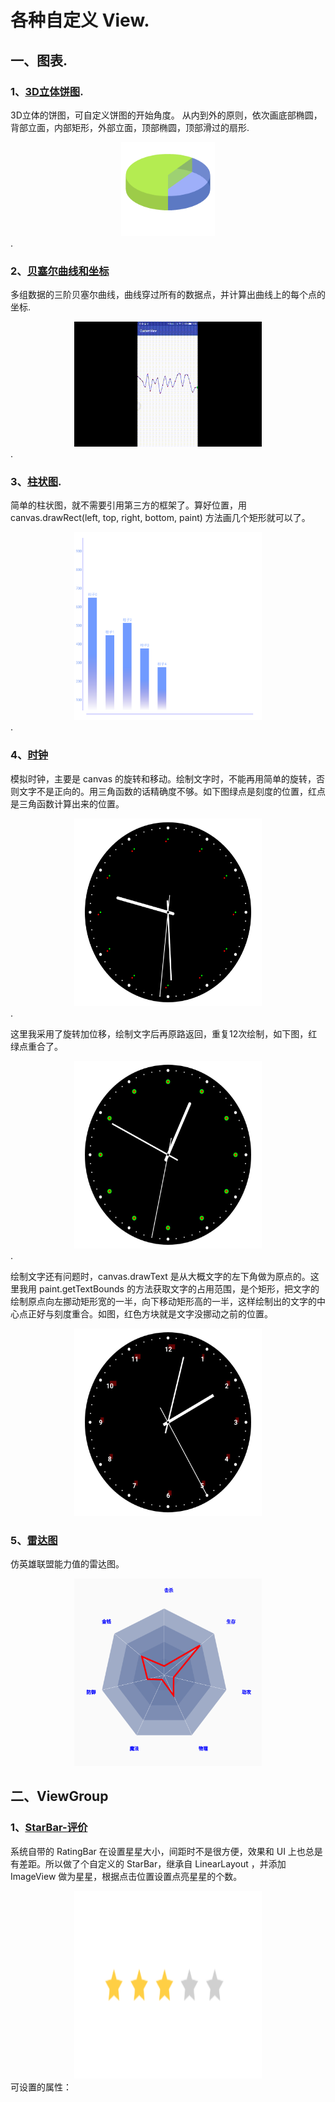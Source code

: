 # 各种自定义 View. 
## 一、图表. 
### 1、[3D立体饼图](https://github.com/wongtaian/CustomView/blob/ca132770ef027e3c26d0bab3f2a2b9e170eab2b5/app/src/main/java/com/konggeek/hz/customview/chart/PieChart3DView.java).
  3D立体的饼图，可自定义饼图的开始角度。
  从内到外的原则，依次画底部椭圆，背部立面，内部矩形，外部立面，顶部椭圆，顶部滑过的扇形.
   <div align=center><img width="150" height="150" src="https://github.com/wongtaian/CustomView/blob/master/png/BE29CEE797E6D644D00AE77A557184E7.png"/></div>.


 ### 2、[贝塞尔曲线和坐标](https://github.com/wongtaian/CustomView/blob/ca132770ef027e3c26d0bab3f2a2b9e170eab2b5/app/src/main/java/com/konggeek/hz/customview/chart/BezierViw.java)
  多组数据的三阶贝塞尔曲线，曲线穿过所有的数据点，并计算出曲线上的每个点的坐标.
 <div align=center><img width="300" height="200" src="https://github.com/wongtaian/CustomView/blob/master/png/bezierViw.gif"/></div>.

 ### 3、[柱状图](https://github.com/wongtaian/CustomView/blob/ca132770ef027e3c26d0bab3f2a2b9e170eab2b5/app/src/main/java/com/konggeek/hz/customview/chart/BarChartView.java).
   简单的柱状图，就不需要引用第三方的框架了。算好位置，用 canvas.drawRect(left, top, right, bottom, paint) 方法画几个矩形就可以了。
   <div align=center><img width="300" height="300" src="https://github.com/wongtaian/CustomView/blob/master/png/D59CD05159CE687CEB14EF3E78F75A4F.png"/></div>.

### 4、[时钟](https://github.com/wongtaian/CustomView/blob/ca132770ef027e3c26d0bab3f2a2b9e170eab2b5/app/src/main/java/com/konggeek/hz/customview/chart/ClockView.java)
   模拟时钟，主要是 canvas 的旋转和移动。绘制文字时，不能再用简单的旋转，否则文字不是正向的。用三角函数的话精确度不够。如下图绿点是刻度的位置，红点是三角函数计算出来的位置。
   <div align=center><img width="300" height="300" src="https://github.com/wongtaian/CustomView/blob/master/png/clock1.png"/></div>.

   这里我采用了旋转加位移，绘制文字后再原路返回，重复12次绘制，如下图，红绿点重合了。
   <div align=center><img width="300" height="300" src="https://github.com/wongtaian/CustomView/blob/ca132770ef027e3c26d0bab3f2a2b9e170eab2b5/png/clock2.jpg"/></div>.

   绘制文字还有问题时，canvas.drawText 是从大概文字的左下角做为原点的。这里我用 paint.getTextBounds 的方法获取文字的占用范围，是个矩形，把文字的绘制原点向左挪动矩形宽的一半，向下移动矩形高的一半，这样绘制出的文字的中心点正好与刻度重合。如图，红色方块就是文字没挪动之前的位置。
   <div align=center><img width="300" height="300" src="https://github.com/wongtaian/CustomView/blob/ca132770ef027e3c26d0bab3f2a2b9e170eab2b5/png/clock3.jpg"/></div>

### 5、[雷达图](https://github.com/wongtaian/CustomView/blob/91c32973bc3cbf9a5c91cc92f953a91cccf9c08d/app/src/main/java/com/konggeek/hz/customview/chart/RadarView.java)
仿英雄联盟能力值的雷达图。
<div align=center><img width="300" height="300" src="https://github.com/wongtaian/CustomView/blob/91c32973bc3cbf9a5c91cc92f953a91cccf9c08d/png/radar.png"/></div>

  ## 二、ViewGroup
### 1、[StarBar-评价](https://github.com/wongtaian/CustomView/blob/master/app/src/main/java/com/konggeek/hz/customview/vg/StarBar.java)
系统自带的 RatingBar 在设置星星大小，间距时不是很方便，效果和 UI 上也总是有差距。所以做了个自定义的 StarBar，继承自 LinearLayout ，并添加 ImageView 做为星星，根据点击位置设置点亮星星的个数。  <div align=center><img width="300" height="300" src="https://github.com/wongtaian/CustomView/blob/dc8fb6f54f499f78b8aaf8d6d32dbb23cb1a52f7/png/1017788CD4B230110F1F1C04BF39B107.png"/></div>
    可设置的属性：
      <declare-styleable name="StarBar">
        <!--星星总数-->
        <attr name="numStar" format="integer"/>
        <!--步进值-->
        <attr name="stepHalf" format="boolean"/>
        <!--点亮星星数-->
        <attr name="value" format="float"/>
        <!--点亮星星的图片资源-->
        <attr name="progressRsdId" format="reference"/>
        <!--亮一半的图片资源-->
        <attr name="secondProgressResId" format="reference"/>
        <!--没亮的图片资源-->
        <attr name="normalResId" format="reference"/>
        <!--星星之间的距离-->
        <attr name="marginLeftStar" format="dimension"/>
        <attr name="marginRightStar" format="dimension"/>
         <!--星星的宽度-->
        <attr name="widthStar" format="dimension"/>
        <!--星星的高度-->
        <attr name="heightStar" format="dimension"/>
        <!--是否是指示器，true 不允许用户修改 -->
        <attr name="isIndicator" format="boolean"/>
    </declare-styleable>